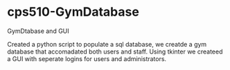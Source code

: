 # cps510-GymDatabase
 GymDtabase and GUI
 
 Created a python script to populate a sql database, we creatde a gym database that accomadated both users and staff.
 Using tkinter we createed a GUI with seperate logins for users and administrators.

